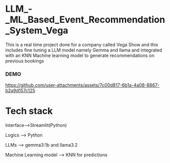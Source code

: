 # LLM_-_ML_Based_Event_Recommendation_System_Vega
This is a real time project done for a company called Vega Show and this includes fine tuning a LLM model namely Gemma and llama and integrated with an KNN Machine learning model to generate recommendations on previous bookings 

### DEMO



https://github.com/user-attachments/assets/7c00d817-6b1a-4a08-8867-b2a9d157c125






# Tech stack
Interface-->Streamlit(Python)


Logics --> Python


LLMs --> gemma3:1b and llama3.2


Machine Learning model --> KNN for predictions

